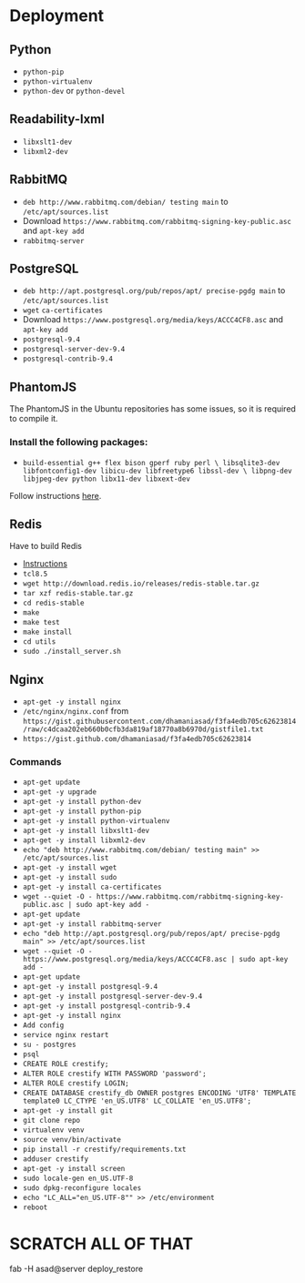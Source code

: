# Deployment

## Python

* `python-pip`
* `python-virtualenv`
* `python-dev` or `python-devel`

## Readability-lxml

* `libxslt1-dev`
* `libxml2-dev`

## RabbitMQ

* `deb http://www.rabbitmq.com/debian/ testing main` to `/etc/apt/sources.list`
* Download `https://www.rabbitmq.com/rabbitmq-signing-key-public.asc` and `apt-key add`
* `rabbitmq-server`

## PostgreSQL

* `deb http://apt.postgresql.org/pub/repos/apt/ precise-pgdg main` to `/etc/apt/sources.list`
* `wget` `ca-certificates`
* Download `https://www.postgresql.org/media/keys/ACCC4CF8.asc` and `apt-key add`
* `postgresql-9.4`
* `postgresql-server-dev-9.4`
* `postgresql-contrib-9.4`


## PhantomJS

The PhantomJS in the Ubuntu repositories has some issues, so it is required to compile it. 

### Install the following packages:
* `build-essential g++ flex bison gperf ruby perl \
  libsqlite3-dev libfontconfig1-dev libicu-dev libfreetype6 libssl-dev \
  libpng-dev libjpeg-dev python libx11-dev libxext-dev`

Follow instructions [here](http://phantomjs.org/build.html).


## Redis

Have to build Redis

* [Instructions](https://www.digitalocean.com/community/tutorials/how-to-install-and-use-redis)
* `tcl8.5`
* `wget http://download.redis.io/releases/redis-stable.tar.gz`
* `tar xzf redis-stable.tar.gz`
* `cd redis-stable`
* `make`
* `make test`
* `make install`
* `cd utils`
* `sudo ./install_server.sh`

## Nginx

* `apt-get -y install nginx`
* `/etc/nginx/nginx.conf` from `https://gist.githubusercontent.com/dhamaniasad/f3fa4edb705c62623814/raw/c4dcaa202eb660b0cfb3da819af18770a8b6970d/gistfile1.txt`
* `https://gist.github.com/dhamaniasad/f3fa4edb705c62623814`

### Commands
* `apt-get update`
* `apt-get -y upgrade`
* `apt-get -y install python-dev`
* `apt-get -y install python-pip`
* `apt-get -y install python-virtualenv`
* `apt-get -y install libxslt1-dev`
* `apt-get -y install libxml2-dev`
* `echo "deb http://www.rabbitmq.com/debian/ testing main" >> /etc/apt/sources.list`
* `apt-get -y install wget`
* `apt-get -y install sudo`
* `apt-get -y install ca-certificates`
* `wget --quiet -O - https://www.rabbitmq.com/rabbitmq-signing-key-public.asc | sudo apt-key add -`
* `apt-get update`
* `apt-get -y install rabbitmq-server`
* `echo "deb http://apt.postgresql.org/pub/repos/apt/ precise-pgdg main" >> /etc/apt/sources.list`
* `wget --quiet -O - https://www.postgresql.org/media/keys/ACCC4CF8.asc | sudo apt-key add -`
* `apt-get update`
* `apt-get -y install postgresql-9.4`
* `apt-get -y install postgresql-server-dev-9.4`
* `apt-get -y install postgresql-contrib-9.4`
* `apt-get -y install nginx`
* `Add config`
* `service nginx restart`
* `su - postgres`
* `psql`
* `CREATE ROLE crestify;`
* `ALTER ROLE crestify WITH PASSWORD 'password';`
* `ALTER ROLE crestify LOGIN;`
* `CREATE DATABASE crestify_db OWNER postgres ENCODING 'UTF8' TEMPLATE template0 LC_CTYPE 'en_US.UTF8' LC_COLLATE 'en_US.UTF8';`
* `apt-get -y install git`
* `git clone repo`
* `virtualenv venv`
* `source venv/bin/activate`
* `pip install -r crestify/requirements.txt`
* `adduser crestify`
* `apt-get -y install screen`
* `sudo locale-gen en_US.UTF-8`
* `sudo dpkg-reconfigure locales`
* `echo "LC_ALL="en_US.UTF-8"" >> /etc/environment`
* `reboot`

# SCRATCH ALL OF THAT

fab -H asad@server deploy_restore
